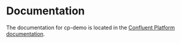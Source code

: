 # Documentation
The documentation for cp-demo is located in the [Confluent Platform documentation](https://docs.confluent.io/platform/current/tutorials/cp-demo/overview.html). 